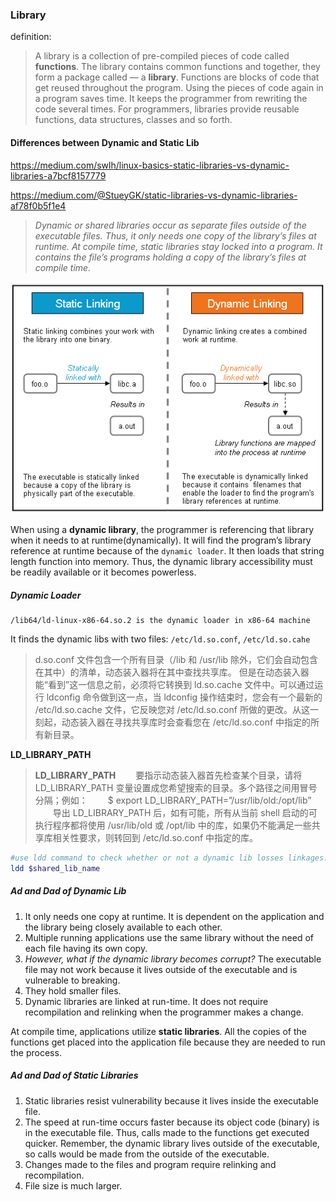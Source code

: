 ### Library

definition:

> A library is a collection of pre-compiled pieces of code called **functions**. The library contains common functions and together, they form a package called — a **library**. Functions are blocks of code that get reused throughout the program. Using the pieces of code again in a program saves time. It keeps the programmer from rewriting the code several times. For programmers, libraries provide reusable functions, data structures, classes and so forth.



#### Differences between Dynamic and Static Lib

https://medium.com/swlh/linux-basics-static-libraries-vs-dynamic-libraries-a7bcf8157779

https://medium.com/@StueyGK/static-libraries-vs-dynamic-libraries-af78f0b5f1e4

> *Dynamic or shared libraries occur as separate files outside of the executable files. Thus, it only needs one copy of the library’s files at runtime. At compile time, static libraries stay locked into a program. It contains the file’s programs holding a copy of the library’s files at compile time.*

![Image for post](./common_notes.assets/dif.png)



When using a **dynamic library**, the programmer is referencing that library when it needs to at runtime(dynamically). It will find the program’s library reference at runtime because of the `dynamic loader`. It then loads that string length function into memory. Thus, the dynamic library accessibility must be readily available or it becomes powerless.

##### Dynamic Loader

```
/lib64/ld-linux-x86-64.so.2 is the dynamic loader in x86-64 machine 
```

It finds the dynamic libs with two files: `/etc/ld.so.conf`, `/etc/ld.so.cahe`

> d.so.conf 文件包含一个所有目录（/lib 和 /usr/lib 除外，它们会自动包含在其中）的清单，动态装入器将在其中查找共享库。
> 但是在动态装入器能“看到”这一信息之前，必须将它转换到 ld.so.cache 文件中。可以通过运行 ldconfig 命令做到这一点，当 ldconfig 操作结束时，您会有一个最新的 /etc/ld.so.cache 文件，它反映您对 /etc/ld.so.conf 所做的更改。从这一刻起，动态装入器在寻找共享库时会查看您在 /etc/ld.so.conf 中指定的所有新目录。



**LD_LIBRARY_PATH**

>**LD_LIBRARY_PATH**
>　　要指示动态装入器首先检查某个目录，请将 LD_LIBRARY_PATH 变量设置成您希望搜索的目录。多个路径之间用冒号分隔；例如：
>　　$ export LD_LIBRARY_PATH=”/usr/lib/old:/opt/lib”
>　　导出 LD_LIBRARY_PATH 后，如有可能，所有从当前 shell 启动的可执行程序都将使用 /usr/lib/old 或 /opt/lib 中的库，如果仍不能满足一些共享库相关性要求，则转回到 /etc/ld.so.conf 中指定的库。



```bash
#use ldd command to check whether or not a dynamic lib losses linkages.
ldd $shared_lib_name
```



##### Ad and Dad of Dynamic Lib

1. It only needs one copy at runtime. It is dependent on the application and the library being closely available to each other.
2. Multiple running applications use the same library without the need of each file having its own copy.
3. *However, what if the dynamic library becomes corrupt?* The executable file may not work because it lives outside of the executable and is vulnerable to breaking.
4. They hold smaller files.
5. Dynamic libraries are linked at run-time. It does not require recompilation and relinking when the programmer makes a change.

At compile time, applications utilize **static libraries**. All the copies of the functions get placed into the application file because they are needed to run the process.

##### Ad and Dad of Static Libraries

1. Static libraries resist vulnerability because it lives inside the executable file.
2. The speed at run-time occurs faster because its object code (binary) is in the executable file. Thus, calls made to the functions get executed quicker. Remember, the dynamic library lives outside of the executable, so calls would be made from the outside of the executable.
3. Changes made to the files and program require relinking and recompilation.
4. File size is much larger.


